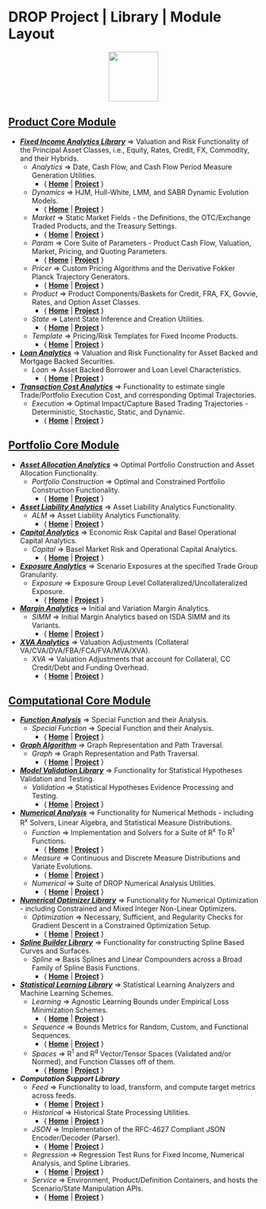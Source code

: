 
# DROP Project | Library | Module Layout

<p align="center"><img src="https://github.com/lakshmiDRIP/DROP/blob/master/DRIP_Logo.gif?raw=true" width="100"></p>


## [Product Core Module](https://github.com/lakshmiDRIP/DROP/blob/master/ProductCore.md)

 * [***Fixed Income Analytics Library***](https://github.com/lakshmiDRIP/DROP/tree/master/FixedIncomeAnalyticsLibrary.md) => Valuation and Risk Functionality of the Principal Asset Classes, i.e., Equity, Rates, Credit, FX, Commodity, and their Hybrids.
	* *Analytics* => Date, Cash Flow, and Cash Flow Period Measure Generation Utilities.
		* { [**Home**](https://github.com/lakshmiDRIP/DROP/tree/master/src/main/java/org/drip/analytics/README.md) | 
		[**Project**](https://github.com/lakshmiDRIP/DROP/issues?q=is%3Aopen+is%3Aissue+label%3Aanalytics) }  
	* *Dynamics* => HJM, Hull-White, LMM, and SABR Dynamic Evolution Models.
		* { [**Home**](https://github.com/lakshmiDRIP/DROP/tree/master/src/main/java/org/drip/dynamics/README.md) | 
		[**Project**](https://github.com/lakshmiDRIP/DROP/issues?q=is%3Aopen+is%3Aissue+label%3Adynamics) }
	* *Market* => Static Market Fields - the Definitions, the OTC/Exchange Traded Products, and the Treasury Settings.
		* { [**Home**](https://github.com/lakshmiDRIP/DROP/tree/master/src/main/java/org/drip/market/README.md) | 
		[**Project**](https://github.com/lakshmiDRIP/DROP/issues?q=is%3Aopen+is%3Aissue+label%3Amarket) }
	* *Param* => Core Suite of Parameters - Product Cash Flow, Valuation, Market, Pricing, and Quoting Parameters.
		* { [**Home**](https://github.com/lakshmiDRIP/DROP/tree/master/src/main/java/org/drip/param/README.md) | 
		[**Project**](https://github.com/lakshmiDRIP/DROP/issues?q=is%3Aopen+is%3Aissue+label%3Aparam) }
	* *Pricer* => Custom Pricing Algorithms and the Derivative Fokker Planck Trajectory Generators.
		* { [**Home**](https://github.com/lakshmiDRIP/DROP/tree/master/src/main/java/org/drip/pricer/README.md) | 
		[**Project**](https://github.com/lakshmiDRIP/DROP/issues?q=is%3Aopen+is%3Aissue+label%3Apricer) }
	* *Product* => Product Components/Baskets for Credit, FRA, FX, Govvie, Rates, and Option Asset Classes.
		* { [**Home**](https://github.com/lakshmiDRIP/DROP/tree/master/src/main/java/org/drip/product/README.md) | 
		[**Project**](https://github.com/lakshmiDRIP/DROP/issues?q=is%3Aopen+is%3Aissue+label%3Aproduct) }
	* *State* => Latent State Inference and Creation Utilities.
		* { [**Home**](https://github.com/lakshmiDRIP/DROP/tree/master/src/main/java/org/drip/state/README.md) | 
		[**Project**](https://github.com/lakshmiDRIP/DROP/issues?q=is%3Aopen+is%3Aissue+label%3Astate) }
	* *Template* => Pricing/Risk Templates for Fixed Income Products.
		* { [**Home**](https://github.com/lakshmiDRIP/DROP/tree/master/src/main/java/org/drip/template/README.md) | 
		[**Project**](https://github.com/lakshmiDRIP/DROP/issues?q=is%3Aopen+is%3Aissue+label%3Atemplate) }
 * [***Loan Analytics***](https://github.com/lakshmiDRIP/DROP/blob/master/LoanAnalyticsLibrary.md) => Valuation and Risk Functionality for Asset Backed and Mortgage Backed Securities.
 	* *Loan* => Asset Backed Borrower and Loan Level Characteristics.
		* { [**Home**](https://github.com/lakshmiDRIP/DROP/tree/master/src/main/java/org/drip/loan/README.md) | 
		[**Project**](https://github.com/lakshmiDRIP/DROP/issues?q=is%3Aopen+is%3Aissue+label%3Aloan) }
 * [***Transaction Cost Analytics***](https://github.com/lakshmiDRIP/DROP/blob/master/TransactionCostAnalyticsLibrary.md) => Functionality to estimate single Trade/Portfolio Execution Cost, and corresponding Optimal Trajectories.
	* *Execution* => Optimal Impact/Capture Based Trading Trajectories - Deterministic, Stochastic, Static, and Dynamic.
		* { [**Home**](https://github.com/lakshmiDRIP/DROP/tree/master/src/main/java/org/drip/execution/README.md) | 
		[**Project**](https://github.com/lakshmiDRIP/DROP/issues?q=is%3Aopen+is%3Aissue+label%3Aexecution) }


## [Portfolio Core Module](https://github.com/lakshmiDRIP/DROP/blob/master/PortfolioCore.md)

 * [***Asset Allocation Analytics***](https://github.com/lakshmiDRIP/DROP/blob/master/AssetAllocationAnalyticsLibrary.md) => Optimal Portfolio Construction and Asset Allocation Functionality.
	* *Portfolio Construction* => Optimal and Constrained Portfolio Construction Functionality.
		* { [**Home**](https://github.com/lakshmiDRIP/DROP/tree/master/src/main/java/org/drip/portfolioconstruction/README.md) | 
		[**Project**](https://github.com/lakshmiDRIP/DROP/issues?q=is%3Aopen+is%3Aissue+label%3Aportfolioconstruction) }
 * [***Asset Liability Analytics***](https://github.com/lakshmiDRIP/DROP/blob/master/AssetLiabilityAnalyticsLibrary.md) => Asset Liability Analytics Functionality.
	* *ALM* => Asset Liability Analytics Functionality.
		* { [**Home**](https://github.com/lakshmiDRIP/DROP/tree/master/src/main/java/org/drip/alm/README.md) | 
		[**Project**](https://github.com/lakshmiDRIP/DROP/issues?q=is%3Aopen+is%3Aissue+label%3Aalm) }
 * [***Capital Analytics***](https://github.com/lakshmiDRIP/DROP/blob/master/CapitalAnalyticsLibrary.md) => Economic Risk Capital and Basel Operational Capital Analytics.
	* *Capital* => Basel Market Risk and Operational Capital Analytics.
		* { [**Home**](https://github.com/lakshmiDRIP/DROP/tree/master/src/main/java/org/drip/capital/README.md) | 
		[**Project**](https://github.com/lakshmiDRIP/DROP/issues?q=is%3Aopen+is%3Aissue+label%3Acapital) }
 * [***Exposure Analytics***](https://github.com/lakshmiDRIP/DROP/blob/master/ExposureAnalyticsLibrary.md) => Scenario Exposures at the specified Trade Group Granularity.
	* *Exposure* => Exposure Group Level Collateralized/Uncollateralized Exposure.
		* { [**Home**](https://github.com/lakshmiDRIP/DROP/tree/master/src/main/java/org/drip/exposure/README.md) | 
		[**Project**](https://github.com/lakshmiDRIP/DROP/issues?q=is%3Aopen+is%3Aissue+label%3Aexposure) }
 * [***Margin Analytics***](https://github.com/lakshmiDRIP/DROP/blob/master/MarginAnalyticsLibrary.md) => Initial and Variation Margin Analytics.
	* *SIMM* => Initial Margin Analytics based on ISDA SIMM and its Variants.
		* { [**Home**](https://github.com/lakshmiDRIP/DROP/tree/master/src/main/java/org/drip/simm/README.md) | 
		[**Project**](https://github.com/lakshmiDRIP/DROP/issues?q=is%3Aopen+is%3Aissue+label%3Asimm) }
 * [***XVA Analytics***](https://github.com/lakshmiDRIP/DROP/blob/master/XVAAnalyticsLibrary.md) => Valuation Adjustments (Collateral VA/CVA/DVA/FBA/FCA/FVA/MVA/XVA).
	* *XVA* => Valuation Adjustments that account for Collateral, CC Credit/Debt and Funding Overhead.
		* { [**Home**](https://github.com/lakshmiDRIP/DROP/tree/master/src/main/java/org/drip/xva/README.md) | 
		[**Project**](https://github.com/lakshmiDRIP/DROP/issues?q=is%3Aopen+is%3Aissue+label%3Axva) }


## [Computational Core Module](https://github.com/lakshmiDRIP/DROP/blob/master/ComputationalCore.md)

 * [***Function Analysis***](https://github.com/lakshmiDRIP/DROP/blob/master/FunctionAnalysisLibrary.md) => Special Function and their Analysis.
 	* *Special Function* => Special Function and their Analysis.
		* { [**Home**](https://github.com/lakshmiDRIP/DROP/tree/master/src/main/java/org/drip/specialfunction/README.md) | 
		[**Project**](https://github.com/lakshmiDRIP/DROP/issues?q=is%3Aopen+is%3Aissue+label%3Aspecialfunction) }
 * [***Graph Algorithm***](https://github.com/lakshmiDRIP/DROP/blob/master/GraphAlgorithmLibrary.md) => Graph Representation and Path Traversal.
 	* *Graph* => Graph Representation and Path Traversal.
		* { [**Home**](https://github.com/lakshmiDRIP/DROP/tree/master/src/main/java/org/drip/graph/README.md) | 
		[**Project**](https://github.com/lakshmiDRIP/DROP/issues?q=is%3Aopen+is%3Aissue+label%3Agraph) }
 * [***Model Validation Library***](https://github.com/lakshmiDRIP/DROP/tree/master/ModelValidationAnalyticsLibrary.md) => Functionality for Statistical Hypotheses Validation and Testing.
	* *Validation* => Statistical Hypotheses Evidence Processing and Testing.
		* { [**Home**](https://github.com/lakshmiDRIP/DROP/tree/master/src/main/java/org/drip/validation/README.md) | 
		[**Project**](https://github.com/lakshmiDRIP/DROP/issues?q=is%3Aopen+is%3Aissue+label%3Avalidation) }
 * [***Numerical Analysis***](https://github.com/lakshmiDRIP/DROP/blob/master/NumericalAnalysisLibrary.md) => Functionality for Numerical Methods - including R<sup>x</sup> Solvers, Linear Algebra, and Statistical Measure Distributions.
 	* *Function* => Implementation and Solvers for a Suite of R<sup>x</sup> To R<sup>1</sup> Functions.
		* { [**Home**](https://github.com/lakshmiDRIP/DROP/tree/master/src/main/java/org/drip/function/README.md) | 
		[**Project**](https://github.com/lakshmiDRIP/DROP/issues?q=is%3Aopen+is%3Aissue+label%3Afunction) }
 	* *Measure* => Continuous and Discrete Measure Distributions and Variate Evolutions.
		* { [**Home**](https://github.com/lakshmiDRIP/DROP/tree/master/src/main/java/org/drip/measure/README.md) | 
		[**Project**](https://github.com/lakshmiDRIP/DROP/issues?q=is%3Aopen+is%3Aissue+label%3Ameasure) }
 	* *Numerical* => Suite of DROP Numerical Analysis Utilities.
		* { [**Home**](https://github.com/lakshmiDRIP/DROP/tree/master/src/main/java/org/drip/numerical/README.md) | 
		[**Project**](https://github.com/lakshmiDRIP/DROP/issues?q=is%3Aopen+is%3Aissue+label%3Anumerical) }
 * [***Numerical Optimizer Library***](https://github.com/lakshmiDRIP/DROP/tree/master/NumericalOptimizerLibrary.md) => Functionality for Numerical Optimization - including Constrained and Mixed Integer Non-Linear Optimizers.
	* *Optimization* => Necessary, Sufficient, and Regularity Checks for Gradient Descent in a Constrained Optimization Setup.
		* { [**Home**](https://github.com/lakshmiDRIP/DROP/tree/master/src/main/java/org/drip/optimization/README.md) | 
		[**Project**](https://github.com/lakshmiDRIP/DROP/issues?q=is%3Aopen+is%3Aissue+label%3Aoptimization) }
 * [***Spline Builder Library***](https://github.com/lakshmiDRIP/DROP/tree/master/SplineBuilderLibrary.md) => Functionality for constructing Spline Based Curves and Surfaces.
	* *Spline* => Basis Splines and Linear Compounders across a Broad Family of Spline Basis Functions.
		* { [**Home**](https://github.com/lakshmiDRIP/DROP/tree/master/src/main/java/org/drip/spline/README.md) | 
		[**Project**](https://github.com/lakshmiDRIP/DROP/issues?q=is%3Aopen+is%3Aissue+label%3Aspline) }
 * [***Statistical Learning Library***](https://github.com/lakshmiDRIP/DROP/tree/master/StatisticalLearningLibrary.md) => Statistical Learning Analyzers and Machine Learning Schemes.
	* *Learning* => Agnostic Learning Bounds under Empirical Loss Minimization Schemes.
		* { [**Home**](https://github.com/lakshmiDRIP/DROP/tree/master/src/main/java/org/drip/learning/README.md) | 
		[**Project**](https://github.com/lakshmiDRIP/DROP/issues?q=is%3Aopen+is%3Aissue+label%3Alearning) }
	* *Sequence* => Bounds Metrics for Random, Custom, and Functional Sequences.
		* { [**Home**](https://github.com/lakshmiDRIP/DROP/tree/master/src/main/java/org/drip/sequence/README.md) | 
		[**Project**](https://github.com/lakshmiDRIP/DROP/issues?q=is%3Aopen+is%3Aissue+label%3Asequence) }
	* *Spaces* => R<sup>1</sup> and R<sup>d</sup> Vector/Tensor Spaces (Validated and/or Normed), and Function Classes off of them.
		* { [**Home**](https://github.com/lakshmiDRIP/DROP/tree/master/src/main/java/org/drip/spaces/README.md) | 
		[**Project**](https://github.com/lakshmiDRIP/DROP/issues?q=is%3Aopen+is%3Aissue+label%3Aspaces) }
 * ***Computation Support Library***
	* *Feed* => Functionality to load, transform, and compute target metrics across feeds.
		* { [**Home**](https://github.com/lakshmiDRIP/DROP/tree/master/src/main/java/org/drip/feed/README.md) | 
		[**Project**](https://github.com/lakshmiDRIP/DROP/issues?q=is%3Aopen+is%3Aissue+label%3Afeed) }
	* *Historical* => Historical State Processing Utilities.
		* { [**Home**](https://github.com/lakshmiDRIP/DROP/tree/master/src/main/java/org/drip/historical/README.md) | 
		[**Project**](https://github.com/lakshmiDRIP/DROP/issues?q=is%3Aopen+is%3Aissue+label%3Ahistorical) }
	* *JSON* => Implementation of the RFC-4627 Compliant JSON Encoder/Decoder (Parser).
		* { [**Home**](https://github.com/lakshmiDRIP/DROP/tree/master/src/main/java/org/drip/json/README.md) | 
		[**Project**](https://github.com/lakshmiDRIP/DROP/issues?q=is%3Aopen+is%3Aissue+label%3Ajson) }
	* *Regression* => Regression Test Runs for Fixed Income, Numerical Analysis, and Spline Libraries.
		* { [**Home**](https://github.com/lakshmiDRIP/DROP/tree/master/src/main/java/org/drip/regression/README.md) | 
		[**Project**](https://github.com/lakshmiDRIP/DROP/issues?q=is%3Aopen+is%3Aissue+label%3Aregression) }
	* *Service* => Environment, Product/Definition Containers, and hosts the Scenario/State Manipulation APIs.
		* { [**Home**](https://github.com/lakshmiDRIP/DROP/tree/master/src/main/java/org/drip/service/README.md) | 
		[**Project**](https://github.com/lakshmiDRIP/DROP/issues?q=is%3Aopen+is%3Aissue+label%3Aservice) }
